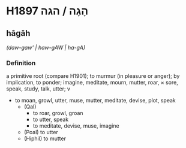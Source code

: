 # H1897 הָגָה / הגה

## hâgâh

_(daw-gaw' | haw-ɡAW | ha-ɡA)_

### Definition

a primitive root (compare H1901); to murmur (in pleasure or anger); by implication, to ponder; imagine, meditate, mourn, mutter, roar, × sore, speak, study, talk, utter; v

- to moan, growl, utter, muse, mutter, meditate, devise, plot, speak
  - (Qal)
    - to roar, growl, groan
    - to utter, speak
    - to meditate, devise, muse, imagine
  - (Poal) to utter
  - (Hiphil) to mutter
